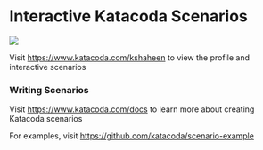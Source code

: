 # Interactive Katacoda Scenarios

[![](http://shields.katacoda.com/katacoda/kshaheen/count.svg)](https://www.katacoda.com/kshaheen "Get your profile on Katacoda.com")

Visit https://www.katacoda.com/kshaheen to view the profile and interactive scenarios

### Writing Scenarios
Visit https://www.katacoda.com/docs to learn more about creating Katacoda scenarios

For examples, visit https://github.com/katacoda/scenario-example
